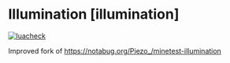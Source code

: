 # Illumination [illumination]

[![luacheck](https://github.com/pandorabox-io/illumination/workflows/luacheck/badge.svg)](https://github.com/pandorabox-io/illumination/actions)

Improved fork of https://notabug.org/Piezo_/minetest-illumination
